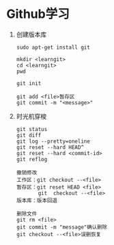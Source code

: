 # Github学习
1. 创建版本库

   `sudo apt-get install git`

   ```
   mkdir <learngit>
   cd <learngit>
   pwd

   git init
   ```

   ```
   git add <file>暂存区
   git commit -m "<message>"
   ```
2. 时光机穿梭

   ```
   git status
   git diff
   git log --pretty=oneline
   git reset --hard HEAD^
   git reset --hard <commit-id>
   git reflog
   ```
   ```
   撤销修改
   工作区：git checkout --<file>
   暂存区：git reset HEAD <file>
          git  checkout --<file>
   版本库：版本回退  
   ```  
   ```
   删除文件
   git rm <file>
   git commit -m "message"确认删除
   git checkout --<file>误删恢复


